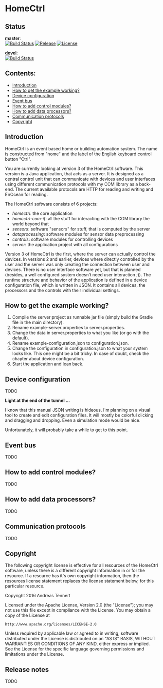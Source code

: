 
# HomeCtrl

## Status
__master__:<br>
[![Build Status](https://travis-ci.org/atennert/de.atennert.homectrl.svg?branch=master)](https://travis-ci.org/atennert/de.atennert.homectrl)
[![Release](https://img.shields.io/github/release/atennert/de.atennert.homectrl.svg)](https://github.com/atennert/de.atennert.homectrl/releases)
[![License](https://img.shields.io/badge/License-Apache%202.0-blue.svg)](https://opensource.org/licenses/Apache-2.0)

__devel__:<br>
[![Build Status](https://travis-ci.org/atennert/de.atennert.homectrl.svg?branch=devel)](https://travis-ci.org/atennert/de.atennert.homectrl)

## Contents:

* [Introduction](#intro)
* [How to get the example working?](#make-it-work)
* [Device configuration](#device-config)
* [Event bus](#event-bus)
* [How to add control modules?](#controls)
* [How to add data processors?](#processors)
* [Communication protocols](#protocols)
* [Copyright](#copyright)

## Introduction <a id="intro"></a>

HomeCtrl is an event based home or building automation system. The name is constructed from "home"
and the label of the English keyboard control button "Ctrl".

You are currently looking at version 3 of the HomeCtrl software. This version is a Java application,
that acts as a server. It is designed as a central control unit that can communicate with devices
and user interfaces using different communication protocols with my COM library as a back-end. The
current available protocols are HTTP for reading and writing and EnOcean for reading.

The HomeCtrl software consists of 6 projects:

* *homectrl*: the core application
* *homectrl-com-if*: all the stuff for interacting with the COM library the world beyond that
* *sensors*: software "sensors" for stuff, that is computed by the server
* *dataprocessing*: software modules for sensor data preprocessing
* *controls*: software modules for controlling devices
* *server*: the application project with all configurations

Version 3 of HomeCtrl is the first, where the server can actually control the devices. In versions 2
and earlier, devices where directly controlled by the user and the server was only creating the
connection between user and devices. There is no user interface software yet, but that is planned
(besides, a well configured system doesn't need user interaction ;)). The runtime structure and
behavior of the application is defined in a device configuration file, which is written in JSON. It
contains all devices, the processors and the controls with their individual settings.


## How to get the example working? <a id="make-it-work"></a>

1. Compile the server project as runnable jar file (simply build the Gradle file in the main directory).
2. Rename example-server.properties to server.properties.
3. Change the data in server.properties to what you like (or go with the default).
4. Rename example-configuration.json to configuration.json.
5. Change the configuration in configuration.json to what your system looks like. This one might be a bit tricky. In case of doubt, check the chapter about device configuration.
6. Start the application and lean back.


## Device configuration <a id="device-config"></a>


TODO

**Light at the end of the tunnel ...**

I know that this manual JSON writing is hideous. I'm planning on a visual tool to create and edit configuration files. It will mostly be colorful clicking and dragging and dropping. Even a simulation mode would be nice.

Unfortunately, it will probably take a while to get to this point.


## Event bus <a id="event-bus"></a>

TODO


## How to add control modules? <a id="controls"></a>

TODO


## How to add data processors? <a id="processors"></a>

TODO


## Communication protocols <a id="protocols"></a>

TODO


## Copyright <a id="copyright"></a>

The following copyright license is effective for all resources of the HomeCtrl software, unless
there is a different copyright information in or for the resource. If a resource has it's own
copyright information, then the resources license statement replaces the license statement below,
for this particular resource.


Copyright 2016 Andreas Tennert

Licensed under the Apache License, Version 2.0 (the "License");
you may not use this file except in compliance with the License.
You may obtain a copy of the License at

    http://www.apache.org/licenses/LICENSE-2.0

Unless required by applicable law or agreed to in writing, software
distributed under the License is distributed on an "AS IS" BASIS,
WITHOUT WARRANTIES OR CONDITIONS OF ANY KIND, either express or implied.
See the License for the specific language governing permissions and
limitations under the License.

## Release notes

TODO
